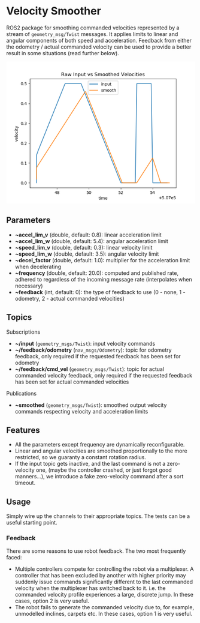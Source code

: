 # Velocity Smoother

ROS2 package for smoothing commanded velocities represented by a stream of
`geometry_msg/Twist` messages. It applies limits to linear and angular
components of both speed and acceleration. Feedback from either
the odometry / actual commanded velocity can be used to provide
a better result in some situations (read further below).

![Profiles](test/translational_smoothing_profiles.png)

## Parameters

* **~accel_lim_v** (double, default: 0.8): linear acceleration limit
* **~accel_lim_w** (double, default: 5.4): angular acceleration limit
* **~speed_lim_v** (double, default: 0.3): linear velocity limit
* **~speed_lim_w** (double, default: 3.5): angular velocity limit
* **~decel_factor** (double, default: 1.0): multiplier for the acceleration limit when decelerating
* **~frequency** (double, default: 20.0): computed and published rate, adhered to regardless of the incoming message rate (interpolates when necessary)
* **~feedback** (int, default: 0): the type of feedback to use (0 - none, 1 - odometry, 2 - actual commanded velocities)

## Topics

Subscriptions

* **~/input** (`geometry_msgs/Twist`): input velocity commands
* **~/feedback/odometry** (`nav_msgs/Odometry`): topic for odometry feedback, only required if the requested feedback has been set for odometry
* **~/feedback/cmd_vel** (`geometry_msgs/Twist`): topic for actual commanded velocity feedback, only required if the requested feedback has been set for actual commanded velocities

Publications

* **~smoothed** (`geometry_msgs/Twist`): smoothed output velocity commands respecting velocity and acceleration limits

## Features

* All the parameters except frequency are dynamically reconfigurable.
* Linear and angular velocities are smoothed proportionally to the more restricted, so we guaranty a constant rotation radius.
* If the input topic gets inactive, and the last command is not a zero-velocity one, (maybe the controller crashed, or just forgot good manners...), we introduce a fake zero-velocity command after a sort timeout.

## Usage

Simply wire up the channels to their appropriate topics. The tests can be a useful starting point.

### Feedback

There are some reasons to use robot feedback. The two most frequently faced:

* Multiple controllers compete for controlling the robot via a multiplexer. A controller that has been excluded by another with higher priority may suddenly issue commands significantly different to the
last commanded velocity when the multiplexer has switched back to it. i.e. the commanded velocity
profile experiences a large, discrete jump. In these cases, option 2 is very useful. 
* The robot fails to generate the commanded velocity due to, for example, unmodelled inclines, carpets etc. In these cases, option 1 is very useful.
